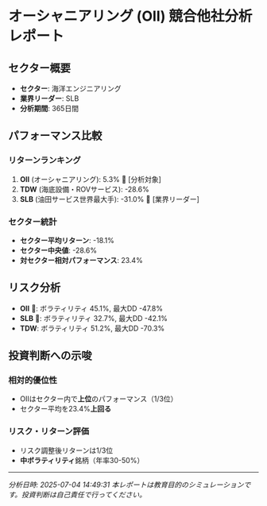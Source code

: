 
# オーシャニアリング (OII) 競合他社分析レポート

## セクター概要
- **セクター**: 海洋エンジニアリング
- **業界リーダー**: SLB
- **分析期間**: 365日間

## パフォーマンス比較

### リターンランキング
1. **OII** (オーシャニアリング): 5.3% 🎯 [分析対象]
2. **TDW** (海底設備・ROVサービス): -28.6%
3. **SLB** (油田サービス世界最大手): -31.0% 👑 [業界リーダー]

### セクター統計
- **セクター平均リターン**: -18.1%
- **セクター中央値**: -28.6%
- **対セクター相対パフォーマンス**: 23.4%

## リスク分析
- **OII** 🎯: ボラティリティ 45.1%, 最大DD -47.8%
- **SLB** 👑: ボラティリティ 32.7%, 最大DD -42.1%
- **TDW**: ボラティリティ 51.2%, 最大DD -70.3%

## 投資判断への示唆

### 相対的優位性
- OIIはセクター内で**上位**のパフォーマンス（1/3位）
- セクター平均を23.4%**上回る**

### リスク・リターン評価
- リスク調整後リターンは1/3位
- **中ボラティリティ**銘柄（年率30-50%）

---
*分析日時: 2025-07-04 14:49:31*
*本レポートは教育目的のシミュレーションです。投資判断は自己責任で行ってください。*

